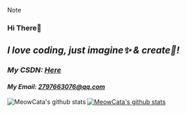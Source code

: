 > [!NOTE]
> ### Hi There👋

## *I love coding, just imagine✨ & create🎇!*

### *My CSDN: [Here](https://blog.csdn.net/weixin_45122104)*
#### *My Email: 2797663076@qq.com*
<!--img align="left" src="https://github-readme-stats.vercel.app/api?username=MeowCata&show_icons=true&count_private=false&theme=vue-dark" /!-->

<a href="https://github.com/MeowCata"><img align="left" src="https://github-readme-stats.vercel.app/api?username=MeowCata&show_icons=true&theme=onedark&hide_border=true&locale=en" alt="MeowCata's github stats" /></a>

<a href="https://github.com/meowcata"><img align="center" src="https://github-readme-stats.vercel.app/api/top-langs/?username=meowcata&locale=en&layout=compact&theme=onedark&hide_border=true" alt="MeowCata's github stats" /></a>
